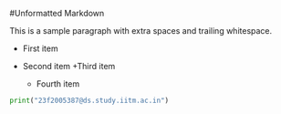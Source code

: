 #Unformatted Markdown

This is a sample paragraph with extra spaces and trailing whitespace.

- First item
- Second item
  +Third item


    *    Fourth item

```py
print("23f2005387@ds.study.iitm.ac.in")

```
